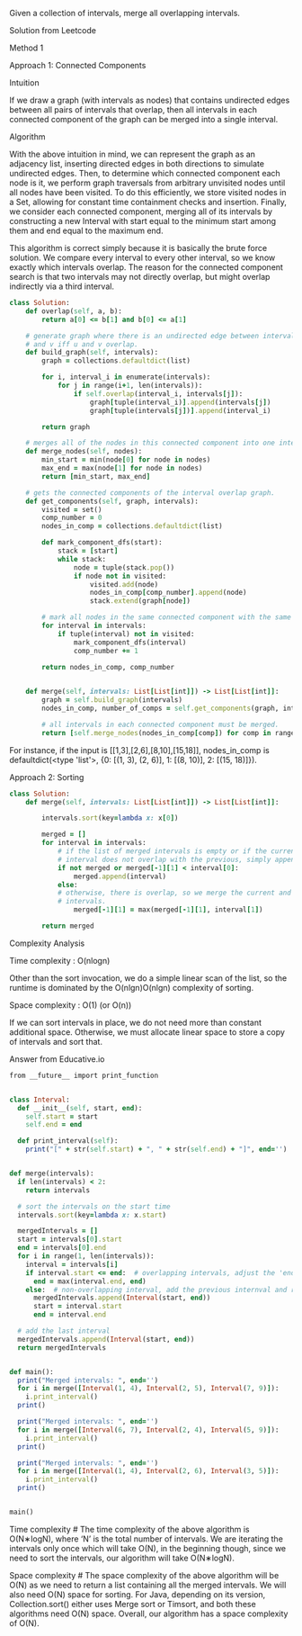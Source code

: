 Given a collection of intervals, merge all overlapping intervals.

Solution from Leetcode

Method 1

Approach 1: Connected Components

Intuition

If we draw a graph (with intervals as nodes) that contains undirected edges between all pairs of intervals that overlap, then all intervals in each connected component of the graph can be merged into a single interval.

Algorithm

With the above intuition in mind, we can represent the graph as an adjacency list, inserting directed edges in both directions to simulate undirected edges. Then, to determine which connected component each node is it, we perform graph traversals from arbitrary unvisited nodes until all nodes have been visited. To do this efficiently, we store visited nodes in a Set, allowing for constant time containment checks and insertion. Finally, we consider each connected component, merging all of its intervals by constructing a new Interval with start equal to the minimum start among them and end equal to the maximum end.

This algorithm is correct simply because it is basically the brute force solution. We compare every interval to every other interval, so we know exactly which intervals overlap. The reason for the connected component search is that two intervals may not directly overlap, but might overlap indirectly via a third interval. 

```ruby
class Solution:
    def overlap(self, a, b):
        return a[0] <= b[1] and b[0] <= a[1]

    # generate graph where there is an undirected edge between intervals u
    # and v iff u and v overlap.
    def build_graph(self, intervals):
        graph = collections.defaultdict(list)

        for i, interval_i in enumerate(intervals):
            for j in range(i+1, len(intervals)):
                if self.overlap(interval_i, intervals[j]):
                    graph[tuple(interval_i)].append(intervals[j])
                    graph[tuple(intervals[j])].append(interval_i)

        return graph

    # merges all of the nodes in this connected component into one interval.
    def merge_nodes(self, nodes):
        min_start = min(node[0] for node in nodes)
        max_end = max(node[1] for node in nodes)
        return [min_start, max_end]

    # gets the connected components of the interval overlap graph.
    def get_components(self, graph, intervals):
        visited = set()
        comp_number = 0
        nodes_in_comp = collections.defaultdict(list)

        def mark_component_dfs(start):
            stack = [start]
            while stack:
                node = tuple(stack.pop())
                if node not in visited:
                    visited.add(node)
                    nodes_in_comp[comp_number].append(node)
                    stack.extend(graph[node])

        # mark all nodes in the same connected component with the same integer.
        for interval in intervals:
            if tuple(interval) not in visited:
                mark_component_dfs(interval)
                comp_number += 1

        return nodes_in_comp, comp_number

    
    def merge(self, intervals: List[List[int]]) -> List[List[int]]:
        graph = self.build_graph(intervals)
        nodes_in_comp, number_of_comps = self.get_components(graph, intervals)

        # all intervals in each connected component must be merged.
        return [self.merge_nodes(nodes_in_comp[comp]) for comp in range(number_of_comps)]
```

For instance, if the input is [[1,3],[2,6],[8,10],[15,18]], nodes_in_comp is defaultdict(<type 'list'>, {0: [(1, 3), (2, 6)], 1: [(8, 10)], 2: [(15, 18)]}).


Approach 2: Sorting

```ruby
class Solution:
    def merge(self, intervals: List[List[int]]) -> List[List[int]]:

        intervals.sort(key=lambda x: x[0])

        merged = []
        for interval in intervals:
            # if the list of merged intervals is empty or if the current
            # interval does not overlap with the previous, simply append it.
            if not merged or merged[-1][1] < interval[0]:
                merged.append(interval)
            else:
            # otherwise, there is overlap, so we merge the current and previous
            # intervals.
                merged[-1][1] = max(merged[-1][1], interval[1])

        return merged
```

Complexity Analysis

Time complexity : O(nlogn)

Other than the sort invocation, we do a simple linear scan of the list, so the runtime is dominated by the O(nlgn)O(nlgn) complexity of sorting.

Space complexity : O(1) (or O(n))

If we can sort intervals in place, we do not need more than constant additional space. Otherwise, we must allocate linear space to store a copy of intervals and sort that.

Answer from Educative.io

```ruby
from __future__ import print_function


class Interval:
  def __init__(self, start, end):
    self.start = start
    self.end = end

  def print_interval(self):
    print("[" + str(self.start) + ", " + str(self.end) + "]", end='')


def merge(intervals):
  if len(intervals) < 2:
    return intervals

  # sort the intervals on the start time
  intervals.sort(key=lambda x: x.start)

  mergedIntervals = []
  start = intervals[0].start
  end = intervals[0].end
  for i in range(1, len(intervals)):
    interval = intervals[i]
    if interval.start <= end:  # overlapping intervals, adjust the 'end'
      end = max(interval.end, end)
    else:  # non-overlapping interval, add the previous internval and reset
      mergedIntervals.append(Interval(start, end))
      start = interval.start
      end = interval.end

  # add the last interval
  mergedIntervals.append(Interval(start, end))
  return mergedIntervals


def main():
  print("Merged intervals: ", end='')
  for i in merge([Interval(1, 4), Interval(2, 5), Interval(7, 9)]):
    i.print_interval()
  print()

  print("Merged intervals: ", end='')
  for i in merge([Interval(6, 7), Interval(2, 4), Interval(5, 9)]):
    i.print_interval()
  print()

  print("Merged intervals: ", end='')
  for i in merge([Interval(1, 4), Interval(2, 6), Interval(3, 5)]):
    i.print_interval()
  print()


main()
```

Time complexity #
The time complexity of the above algorithm is O(N∗logN), where ‘N’ is the total number of intervals. We are iterating the intervals only once which will take O(N), in the beginning though, since we need to sort the intervals, our algorithm will take O(N∗logN).

Space complexity #
The space complexity of the above algorithm will be O(N) as we need to return a list containing all the merged intervals. We will also need O(N) space for sorting. For Java, depending on its version, Collection.sort() either uses Merge sort or Timsort, and both these algorithms need O(N) space. Overall, our algorithm has a space complexity of O(N).
